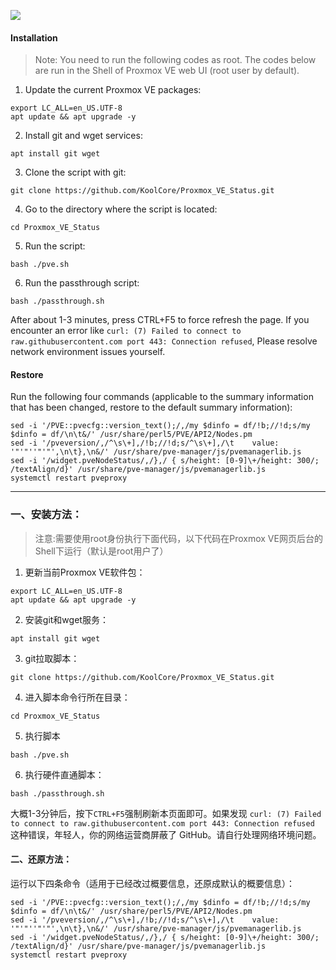 ![](https://github.com/KoolCore/Proxmox_VE_Status/blob/main/Proxmox_VE_Status.png)

#### Installation
> Note: You need to run the following codes as root. The codes below are run in the Shell of Proxmox VE web UI (root user by default).

1. Update the current Proxmox VE packages:
```
export LC_ALL=en_US.UTF-8
apt update && apt upgrade -y
```

2. Install git and wget services:
```
apt install git wget
```

3. Clone the script with git:
```
git clone https://github.com/KoolCore/Proxmox_VE_Status.git
```

4. Go to the directory where the script is located:

```
cd Proxmox_VE_Status
```

5. Run the script:
```
bash ./pve.sh
```

6. Run the passthrough script:

```
bash ./passthrough.sh
```

After about 1-3 minutes, press CTRL+F5 to force refresh the page. If you encounter an error like `curl: (7) Failed to connect to raw.githubusercontent.com port 443: Connection refused`, Please resolve network environment issues yourself.

#### Restore
Run the following four commands (applicable to the summary information that has been changed, restore to the default summary information):

```
sed -i '/PVE::pvecfg::version_text();/,/my $dinfo = df/!b;//!d;s/my $dinfo = df/\n\t&/' /usr/share/perl5/PVE/API2/Nodes.pm
sed -i '/pveversion/,/^\s\+],/!b;//!d;s/^\s\+],/\t    value: '"'"''"'"',\n\t},\n&/' /usr/share/pve-manager/js/pvemanagerlib.js
sed -i '/widget.pveNodeStatus/,/},/ { s/height: [0-9]\+/height: 300/; /textAlign/d}' /usr/share/pve-manager/js/pvemanagerlib.js
systemctl restart pveproxy
```
<hr>

### 一、安装方法：
> 注意:需要使用root身份执行下面代码，以下代码在Proxmox VE网页后台的Shell下运行（默认是root用户了）


1. 更新当前Proxmox VE软件包：
```
export LC_ALL=en_US.UTF-8
apt update && apt upgrade -y
```

2. 安装git和wget服务：
```
apt install git wget 
```

3. git拉取脚本：
```
git clone https://github.com/KoolCore/Proxmox_VE_Status.git
```

4. 进入脚本命令行所在目录：
```
cd Proxmox_VE_Status
```

5. 执行脚本
```
bash ./pve.sh
```

6. 执行硬件直通脚本：
```
bash ./passthrough.sh
```

大概1-3分钟后，按下`CTRL+F5`强制刷新本页面即可。如果发现 `curl: (7) Failed to connect to raw.githubusercontent.com port 443: Connection refused` 这种错误，年轻人，你的网络运营商屏蔽了 GitHub。请自行处理网络环境问题。


#### 二、还原方法：

运行以下四条命令（适用于已经改过概要信息，还原成默认的概要信息）：
```shell
sed -i '/PVE::pvecfg::version_text();/,/my $dinfo = df/!b;//!d;s/my $dinfo = df/\n\t&/' /usr/share/perl5/PVE/API2/Nodes.pm
sed -i '/pveversion/,/^\s\+],/!b;//!d;s/^\s\+],/\t    value: '"'"''"'"',\n\t},\n&/' /usr/share/pve-manager/js/pvemanagerlib.js
sed -i '/widget.pveNodeStatus/,/},/ { s/height: [0-9]\+/height: 300/; /textAlign/d}' /usr/share/pve-manager/js/pvemanagerlib.js
systemctl restart pveproxy
```

